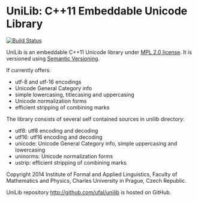 # UniLib: C++11 Embeddable Unicode Library
[![Build Status](https://travis-ci.org/ufal/unilib.svg?branch=master)](https://travis-ci.org/ufal/unilib)

UniLib is an embeddable C++11 Unicode library under
[MPL 2.0 license](http://www.mozilla.org/MPL/2.0/).
It is versioned using [Semantic Versioning](http://semver.org/).

If currently offers:
- utf-8 and utf-16 encodings
- Unicode General Category info
- simple lowercasing, titlecasing and uppercasing
- Unicode normalization forms
- efficient stripping of combining marks

The library consists of several self contained sources in unilib directory:
- utf8: utf8 encoding and decoding
- utf16: utf16 encoding and decoding
- unicode: Unicode General Category info, simple uppercasing and lowercasing
- uninorms: Unicode normalization forms
- ustrip: efficient stripping of combining marks

Copyright 2014 Institute of Formal and Applied Linguistics, Faculty of
Mathematics and Physics, Charles University in Prague, Czech Republic.

UniLib repository http://github.com/ufal/unilib is hosted on GitHub.
